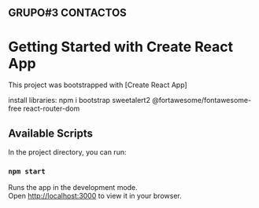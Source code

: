 GRUPO#3 CONTACTOS
-------------------------------------------------------------------------------
# Getting Started with Create React App

This project was bootstrapped with [Create React App]

install libraries:
npm i bootstrap sweetalert2 @fortawesome/fontawesome-free react-router-dom

## Available Scripts

In the project directory, you can run:

### `npm start`

Runs the app in the development mode.\
Open [http://localhost:3000](http://localhost:3000) to view it in your browser.

